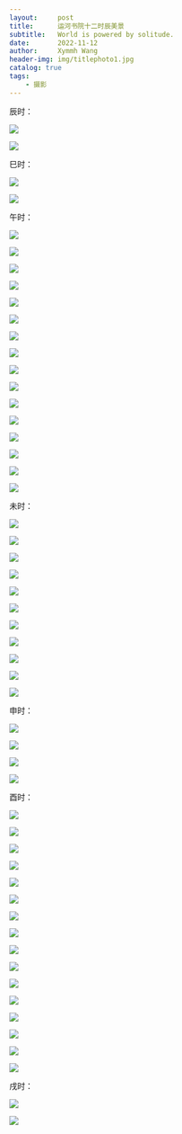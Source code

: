 ```yaml
---
layout:     post
title:      运河书院十二时辰美景
subtitle:   World is powered by solitude.
date:       2022-11-12
author:     Xymmh Wang
header-img: img/titlephoto1.jpg
catalog: true
tags:
    - 摄影
---
```


辰时：

[![](https://tvax4.sinaimg.cn/large/3dc015b4ly1h825t6fwynj235s2dckjs.jpg)](http://xymmh.github.io/)

[![](https://tva4.sinaimg.cn/large/3dc015b4ly1h825t7uy1jj235s2dce88.jpg)](http://xymmh.github.io/)

巳时：

[![](https://tva2.sinaimg.cn/large/3dc015b4ly1h825tegy8qj23ic2mrqv6.jpg)](http://xymmh.github.io/)

[![](https://tvax3.sinaimg.cn/large/3dc015b4ly1h825tffsywj22n43iuqv8.jpg)](http://xymmh.github.io/)

午时：

[![](https://tvax2.sinaimg.cn/large/3dc015b4ly1h825trzwgzj22yc27l4qu.jpg)](http://xymmh.github.io/)

[![](https://tvax2.sinaimg.cn/large/3dc015b4ly1h825ttajotj23k02o07wr.jpg)](http://xymmh.github.io/)

[![](https://tvax3.sinaimg.cn/large/3dc015b4ly1h825tuup3xj237k2eokjw.jpg)](http://xymmh.github.io/)

[![](https://tva3.sinaimg.cn/large/3dc015b4ly1h825twg2fqj23k02o07wr.jpg)](http://xymmh.github.io/)

[![](https://tvax3.sinaimg.cn/large/3dc015b4ly1h825txvgxjj24gd3cax6x.jpg)](http://xymmh.github.io/)

[![](https://tvax3.sinaimg.cn/large/3dc015b4ly1h825tz46s0j22mw3ijhdy.jpg)](http://xymmh.github.io/)

[![](https://tva4.sinaimg.cn/large/3dc015b4ly1h825u0md57j22m23hf4qu.jpg)](http://xymmh.github.io/)

[![](https://tvax4.sinaimg.cn/large/3dc015b4ly1h825u21bk8j23k02o0e87.jpg)](http://xymmh.github.io/)

[![](https://tvax4.sinaimg.cn/large/3dc015b4ly1h825u32k8lj23hf2m2e86.jpg)](http://xymmh.github.io/)

[![](https://tvax3.sinaimg.cn/large/3dc015b4ly1h825u4190zj22o03k0kjp.jpg)](http://xymmh.github.io/)

[![](https://tvax4.sinaimg.cn/large/3dc015b4ly1h825u511p2j235s2dcx6s.jpg)](http://xymmh.github.io/)

[![](https://tva3.sinaimg.cn/large/3dc015b4ly1h825u6awnxj23k02o0x6y.jpg)](http://xymmh.github.io/)

[![](https://tvax3.sinaimg.cn/large/3dc015b4ly1h825u7lj0rj23k02o01l5.jpg)](http://xymmh.github.io/)

[![](https://tva2.sinaimg.cn/large/3dc015b4ly1h825u8hircj22mh3hzu0z.jpg)](http://xymmh.github.io/)

[![](https://tva4.sinaimg.cn/large/3dc015b4ly1h825u9ifz9j237k2eox6w.jpg)](http://xymmh.github.io/)

[![](https://tvax3.sinaimg.cn/large/3dc015b4ly1h825uafprdj239x26lu0z.jpg)](http://xymmh.github.io/)

未时：

[![](https://tvax2.sinaimg.cn/large/3dc015b4ly1h825tggo0xj23k02o0b2d.jpg)](http://xymmh.github.io/)

[![](https://tva3.sinaimg.cn/large/3dc015b4ly1h825thfijgj237k2eoqva.jpg)](http://xymmh.github.io/)

[![](https://tvax1.sinaimg.cn/large/3dc015b4ly1h825tiakaaj237k2eohdx.jpg)](http://xymmh.github.io/)

[![](https://tvax2.sinaimg.cn/large/3dc015b4ly1h825tj3dhyj22lq3gynpg.jpg)](http://xymmh.github.io/)

[![](https://tva1.sinaimg.cn/large/3dc015b4ly1h825tk44uqj237k2eob2d.jpg)](http://xymmh.github.io/)

[![](https://tvax1.sinaimg.cn/large/3dc015b4ly1h825tkylxij23k02o01l0.jpg)](http://xymmh.github.io/)

[![](https://tva1.sinaimg.cn/large/3dc015b4ly1h825tlr6paj235s2dcnpf.jpg)](http://xymmh.github.io/)

[![](https://tva3.sinaimg.cn/large/3dc015b4ly1h825tmy47cj23k02o04qt.jpg)](http://xymmh.github.io/)

[![](https://tva4.sinaimg.cn/large/3dc015b4ly1h825tnlzd1j22o02nxu0y.jpg)](http://xymmh.github.io/)

[![](https://tvax1.sinaimg.cn/large/3dc015b4ly1h825tp5nmyj23k02o0u14.jpg)](http://xymmh.github.io/)

[![](https://tvax4.sinaimg.cn/large/3dc015b4ly1h825tqpwewj23k02o0he1.jpg)](http://xymmh.github.io/)

申时：

[![](https://tvax1.sinaimg.cn/large/3dc015b4ly1h825t9zh7jj23hr2m0x6v.jpg)](http://xymmh.github.io/)

[![](https://tva1.sinaimg.cn/large/3dc015b4ly1h825tbyjs1j227g2y8e87.jpg)](http://xymmh.github.io/)

[![](https://tva2.sinaimg.cn/large/3dc015b4ly1h825tcxw8sj22iv3d5qv9.jpg)](http://xymmh.github.io/)

[![](https://tva3.sinaimg.cn/large/3dc015b4ly1h825tdrsbcj22i83cbu0y.jpg)](http://xymmh.github.io/)

酉时：

[![](https://tvax3.sinaimg.cn/large/3dc015b4ly1h825ucvzopj23k02o0u0y.jpg)](http://xymmh.github.io/)

[![](https://tva4.sinaimg.cn/large/3dc015b4ly1h825udx6sgj23k02o0b2b.jpg)](http://xymmh.github.io/)

[![](https://tva4.sinaimg.cn/large/3dc015b4ly1h825uexnerj22qi3ncqva.jpg)](http://xymmh.github.io/)

[![](https://tvax3.sinaimg.cn/large/3dc015b4ly1h825ufq6brj22nh3jehdv.jpg)](http://xymmh.github.io/)

[![](https://tva3.sinaimg.cn/large/3dc015b4ly1h825ugxy6bj22lf3gkx6u.jpg)](http://xymmh.github.io/)

[![](https://tva4.sinaimg.cn/large/3dc015b4ly1h825uhuwm4j237k2eonpf.jpg)](http://xymmh.github.io/)

[![](https://tvax2.sinaimg.cn/large/3dc015b4ly1h825uij0wvj227o2y8e83.jpg)](http://xymmh.github.io/)

[![](https://tva3.sinaimg.cn/large/3dc015b4ly1h825ujc1bfj23k02o0hdw.jpg)](http://xymmh.github.io/)

[![](https://tva2.sinaimg.cn/large/3dc015b4ly1h825uk4q1jj22o03k0u12.jpg)](http://xymmh.github.io/)

[![](https://tvax2.sinaimg.cn/large/3dc015b4ly1h825ukvu37j23582cxnpg.jpg)](http://xymmh.github.io/)

[![](https://tvax1.sinaimg.cn/large/3dc015b4ly1h825ull1l8j235s2dcu0z.jpg)](http://xymmh.github.io/)

[![](https://tva3.sinaimg.cn/large/3dc015b4ly1h825umfhqdj23k02o0x6t.jpg)](http://xymmh.github.io/)

[![](https://tvax3.sinaimg.cn/large/3dc015b4ly1h825un7i8qj235s2dckjo.jpg)](http://xymmh.github.io/)

[![](https://tvax1.sinaimg.cn/large/3dc015b4ly1h825unxsw4j235s2dchdw.jpg)](http://xymmh.github.io/)

[![](https://tva1.sinaimg.cn/large/3dc015b4ly1h825up1171j23io2mox6s.jpg)](http://xymmh.github.io/)

[![](https://tvax3.sinaimg.cn/large/3dc015b4ly1h825upyi8fj23j02mox6t.jpg)](http://xymmh.github.io/)

戌时：

[![](https://tvax4.sinaimg.cn/large/3dc015b4ly1h825ubsqisj22o03k0x6q.jpg)](http://xymmh.github.io/)

[![](https://tvax3.sinaimg.cn/large/3dc015b4ly1h825ub67itj235s2dc4qt.jpg)](http://xymmh.github.io/)
